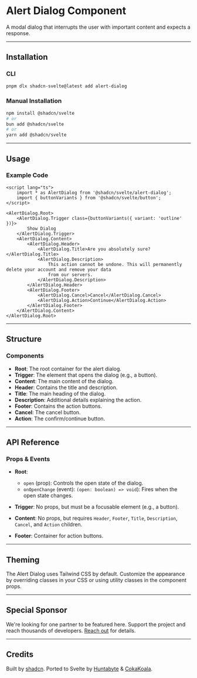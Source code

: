 # Alert Dialog Component

A modal dialog that interrupts the user with important content and expects a response.

---

## Installation

### CLI

```bash
pnpm dlx shadcn-svelte@latest add alert-dialog
```

### Manual Installation

```bash
npm install @shadcn/svelte
# or
bun add @shadcn/svelte
# or
yarn add @shadcn/svelte
```

---

## Usage

### Example Code

```svelte
<script lang="ts">
	import * as AlertDialog from '@shadcn/svelte/alert-dialog';
	import { buttonVariants } from '@shadcn/svelte/button';
</script>

<AlertDialog.Root>
	<AlertDialog.Trigger class={buttonVariants({ variant: 'outline' })}>
		Show Dialog
	</AlertDialog.Trigger>
	<AlertDialog.Content>
		<AlertDialog.Header>
			<AlertDialog.Title>Are you absolutely sure?</AlertDialog.Title>
			<AlertDialog.Description>
				This action cannot be undone. This will permanently delete your account and remove your data
				from our servers.
			</AlertDialog.Description>
		</AlertDialog.Header>
		<AlertDialog.Footer>
			<AlertDialog.Cancel>Cancel</AlertDialog.Cancel>
			<AlertDialog.Action>Continue</AlertDialog.Action>
		</AlertDialog.Footer>
	</AlertDialog.Content>
</AlertDialog.Root>
```

---

## Structure

### Components

- **Root**: The root container for the alert dialog.
- **Trigger**: The element that opens the dialog (e.g., a button).
- **Content**: The main content of the dialog.
- **Header**: Contains the title and description.
- **Title**: The main heading of the dialog.
- **Description**: Additional details explaining the action.
- **Footer**: Contains the action buttons.
- **Cancel**: The cancel button.
- **Action**: The confirm/continue button.

---

## API Reference

### Props & Events

- **Root**:

  - `open` (prop): Controls the open state of the dialog.
  - `onOpenChange` (event): `(open: boolean) => void`): Fires when the open state changes.

- **Trigger**: No props, but must be a focusable element (e.g., a button).

- **Content**: No props, but requires `Header`, `Footer`, `Title`, `Description`, `Cancel`, and `Action` children.

- **Footer**: Container for action buttons.

---

## Theming

The Alert Dialog uses Tailwind CSS by default. Customize the appearance by overriding classes in your CSS or using utility classes in the component props.

---

## Special Sponsor

We're looking for one partner to be featured here. Support the project and reach thousands of developers. [Reach out](https://shadcn.com) for details.

---

## Credits

Built by [shadcn](https://shadcn.com). Ported to Svelte by [Huntabyte](https://github.com/Huntabyte) & [CokaKoala](https://github.com/CokaKoala).
